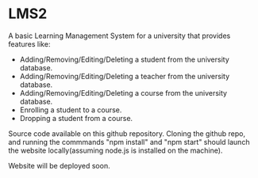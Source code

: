 # LMS2

<hp>A basic Learning Management System for a university that provides features like:</p>
<ul>
<li> Adding/Removing/Editing/Deleting a student from the university database. </li>
<li> Adding/Removing/Editing/Deleting a teacher from the university database. </li>
<li> Adding/Removing/Editing/Deleting a course from the university database. </li>
<li> Enrolling a student to a course. </li>
<li> Dropping a student from a course. </li>
</ul>


<p>Source code available on this github repository. Cloning the github repo, and running the commmands "npm install" and "npm start" should launch the website locally(assuming node.js is installed on the machine). </p>
<p>Website will be deployed soon.</p>

